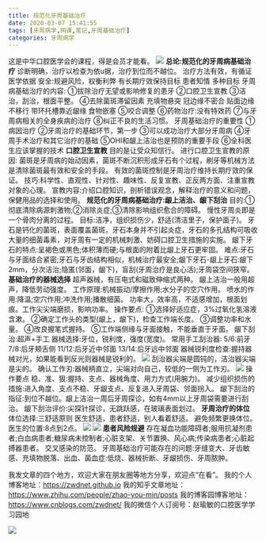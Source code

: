 ```yaml
---
title: 规范化牙周基础治疗
date: 2020-03-07 15:41:55
tags: [牙周病学,网课,笔记,牙周基础治疗]
categories: 牙周病学
---
```

这是中华口腔医学会的课程，得是会员才能看。
![](https://zymblog-1258069789.cos.ap-chengdu.myqcloud.com/blog0197-basictreatment/01.png)
**总论:规范化的牙周病基础治疗**
诊断明确，治疗以检查为依u据，治疗到位而不越位。
治疗方法有效，有循证医学依据
安全:规避风险，权衡利弊
有长期疗效保持目标
患者知情
多种目标
牙周病基础治疗的内容:
①拔除治疗无望或影响修复的患牙
②口腔卫生宣教
③洁治，刮治，根面平整。
④去除菌斑滞留因素
充填物悬突
冠边缘不密合
贴面边缘不移行
带环托槽靠近龈缘
食物嵌塞
⑤咬合调整
⑥药物治疗:没有特效药
⑦与牙周病相关的全身疾病的治疗
⑧纠正不良的生活习惯。
牙周基础治疗的重要性
①病因治疗
②牙周治疗的基础环节，第一步
③可以成功治疗大部分牙周病
④牙周手术治疗和其它治疗的基础
⑤OHI和龈上洁治也是预防的重要手段
⑥全科医生应该掌握的技术
**口腔卫生宣教**
目的是让受众知信行。
进行口腔卫生宣教的原因:
菌斑是牙周病的始动因素，菌斑不断沉积形成牙石有个过程，刷牙等机械方法是清除菌斑最有效和安全的手段。
有效的菌斑控制是牙周治疗维持长期疗效的保证。
技巧:科学性、直观性、针对性、趣味性、反复宣教、正反两方面、注重宣教对象的心理。
宣教内容:介绍口腔知识，剖析错误观念，解释治疗的意义和问题，保健用品的选择和使用。
**规范化的牙周病基础治疗:龈上洁治、龈下刮治**
目的:①彻底清除病源刺激物;②消除炎症;③清除影响组织愈合的障碍。
慢性牙周炎即是一个骨肉分离的过程。
目标:洁净，组织损伤少，舒适(清洁里子，保护面子)。
牙石是钙化的菌斑，表面覆盖菌斑，牙石本身并不引起炎症，牙石的多孔结构可吸收大量的细菌毒素，对牙周有一定的机械刺激、妨碍口腔卫生措施的实施。
龈下牙石的特点:呈褐色或黑色;体积薄而硬;与根面的附着比龈上牙石更牢固。
难点:牙石与牙面结合紧密;牙石与牙齿结构相似，机械治疗最安全;龈下牙石-龈上牙石:龈下2mm，分次洁治;隐匿(邻面，龈下)，盲刮(牙周治疗是良心活);牙周袋空间狭窄。
**基础治疗的器械选择**
超声器械，有压电式和磁致伸缩式两种。
龈上洁治一般用超声，降低劳动强度。
工作原理:机械振动/摩擦作用;水分子的空穴作用。
喷水的作用:降温;空穴作用;冲洗作用;播散细菌。
功率大，效率高，不适感增加，根面划痕。工作尖尖端磨损，影响功率。
操作要点:
①选择好适应症，3%过氧化氢溶液含漱。
②确定工作头的类型(龈上，龈下)，检查工作端长度。
③调整功率和水量。
④改良握笔式握持。
⑤工作端侧缘与牙面接触，不能垂直于牙面。
龈下刮治:超声+手工
器械选择:牙位，锐利度，强度(宽度)。
常用手工刮治器:
5/6:前牙
7/8:后牙颊舌侧
11/12:后牙近中邻面
13/14:后牙远中邻面
器械锐利度检查:握持器械对光，如果能看到反光则器械是锐利的。
![](https://zymblog-1258069789.cos.ap-chengdu.myqcloud.com/blog0197-basictreatment/02.png)
刮治器尖端是圆钝的，洁治器尖端是尖的。
确认工作刃:器械柄直立，尖端对向自己，较低的一侧为工作刃。
![](https://zymblog-1258069789.cos.ap-chengdu.myqcloud.com/blog0197-basictreatment/03.png)
操作要点
稳、准、狠:握持、支点、器械角度、用力方式(用腕力)。
减少组织损伤的措施:进入角度、支点不稳、牙龈支点、反复进入牙周袋、邻面拐入。
龈下刮治的指征:到位不越位。龈上洁治一周后牙周探诊，如有4mm以上牙周袋需要进行刮治。
龈下刮治评价:尖探针探诊，无跳跃感，在玻璃表面划过。
**牙周治疗的体位**
体位选择:三舒适原则
医生舒适，患者舒适，别人看着舒适。
避免频繁更换体位。
医生的位置:8点到2点。
![](https://zymblog-1258069789.cos.ap-chengdu.myqcloud.com/blog0197-basictreatment/04.png)
![](https://zymblog-1258069789.cos.ap-chengdu.myqcloud.com/blog0197-basictreatment/05.png)
**患者风险规避**
存在凝血功能障碍者;服用抗凝剂患者;白血病患者;糖尿病未控制者;心脏支架、关节置换、风心病;传染病患者;心脏起搏器患者。
交叉感染的防范。
牙周基础治疗可能存在的问题:牙缝变大、牙齿敏感、充填物脱落、出血、菌血症:低烧、器械折断、牙龈损伤、牙周脓肿。



我发文章的四个地方，欢迎大家在朋友圈等地方分享，欢迎点“在看”。
我的个人博客地址：https://zwdnet.github.io
我的知乎文章地址： https://www.zhihu.com/people/zhao-you-min/posts
我的博客园博客地址： https://www.cnblogs.com/zwdnet/
我的微信个人订阅号：赵瑜敏的口腔医学学习园地


![](https://zymblog-1258069789.cos.ap-chengdu.myqcloud.com/other/wx.jpg)

